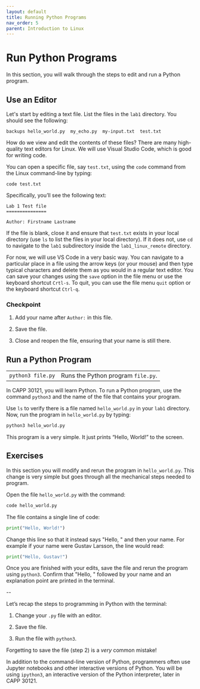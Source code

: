 ```yaml
---
layout: default
title: Running Python Programs
nav_order: 5
parent: Introduction to Linux
---
```


# Run Python Programs

In this section, you will walk through the steps to edit and run a Python program.

## Use an Editor

Let's start by editing a text file. List the files in the `lab1` directory. You should see the following:

```
backups hello_world.py  my_echo.py  my-input.txt  test.txt
```

How do we view and edit the contents of these files? There are many high-quality text editors for Linux. We will use Visual Studio Code, which is good for writing code.

You can open a specific file, say `test.txt`, using the `code` command from the Linux command-line by typing:

```
code test.txt
```

Specifically, you’ll see the following text:

```
Lab 1 Test file
===============

Author: Firstname Lastname
```

If the file is blank, close it and ensure that `test.txt` exists in your local directory (use `ls` to list the files in your local directory). If it does not, use `cd` to navigate to the `lab1` subdirectory inside the `lab1_linux_remote` directory.

For now, we will use VS Code in a very basic way. You can navigate to a particular place in a file using the arrow keys (or your mouse) and then type typical characters and delete them as you would in a regular text editor. You can save your changes using the `save` option in the file menu or use the keyboard shortcut `Crtl-s`. To quit, you can use the file menu `quit` option or the keyboard shortcut `Ctrl-q`.

### Checkpoint

1. Add your name after `Author:` in this file.

2. Save the file.

3. Close and reopen the file, ensuring that your name is still there.

## Run a Python Program

|   |   |
|---|---|
|`python3 file.py`|Runs the Python program `file.py`.|

In CAPP 30121, you will learn Python. To run a Python program, use the command `python3` and the name of the file that contains your program.

Use `ls` to verify there is a file named `hello_world.py` in your `lab1` directory. Now, run the program in `hello_world.py` by typing:

```python
python3 hello_world.py
```

This program is a very simple. It just prints “Hello, World!” to the screen.

## Exercises

In this section you will modify and rerun the program in `hello_world.py`. This change is very simple but goes through all the mechanical steps needed to program.

Open the file `hello_world.py` with the command:

```bash
code hello_world.py
```

The file contains a single line of code:

```python
print("Hello, World!")
```

Change this line so that it instead says "Hello, " and then your name. For example if your name were Gustav Larsson, the line would read:

```python
print("Hello, Gustav!")
```

Once you are finished with your edits, save the file and rerun the program using `python3`. Confirm that "Hello, " followed by your name and an explanation point are printed in the terminal.

--

Let’s recap the steps to programming in Python with the terminal:

1. Change your `.py` file with an editor.

2. Save the file.

3. Run the file with `python3`.

Forgetting to save the file (step 2) is a _very_ common mistake!

In addition to the command-line version of Python, programmers often use Jupyter notebooks and other interactive versions of Python. You will be using `ipython3`, an interactive version of the Python interpreter, later in CAPP 30121.
